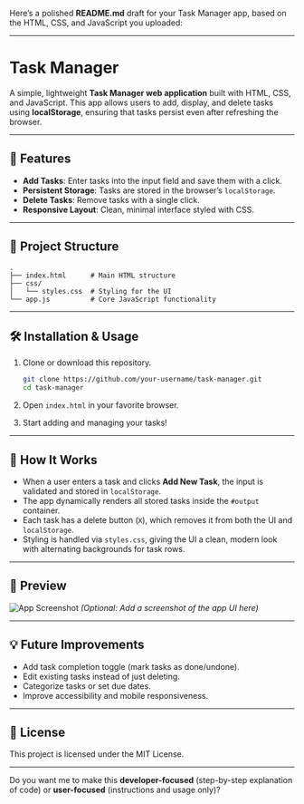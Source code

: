Here’s a polished **README.md** draft for your Task Manager app, based on the HTML, CSS, and JavaScript you uploaded:

---

# Task Manager

A simple, lightweight **Task Manager web application** built with HTML, CSS, and JavaScript. This app allows users to add, display, and delete tasks using **localStorage**, ensuring that tasks persist even after refreshing the browser.

---

## 🚀 Features

* **Add Tasks**: Enter tasks into the input field and save them with a click.
* **Persistent Storage**: Tasks are stored in the browser’s `localStorage`.
* **Delete Tasks**: Remove tasks with a single click.
* **Responsive Layout**: Clean, minimal interface styled with CSS.

---

## 📂 Project Structure

```
.
├── index.html      # Main HTML structure
├── css/
│   └── styles.css  # Styling for the UI
└── app.js          # Core JavaScript functionality
```

---

## 🛠️ Installation & Usage

1. Clone or download this repository.

   ```bash
   git clone https://github.com/your-username/task-manager.git
   cd task-manager
   ```
2. Open `index.html` in your favorite browser.
3. Start adding and managing your tasks!

---

## 📖 How It Works

* When a user enters a task and clicks **Add New Task**, the input is validated and stored in `localStorage`.
* The app dynamically renders all stored tasks inside the `#output` container.
* Each task has a delete button (`X`), which removes it from both the UI and `localStorage`.
* Styling is handled via `styles.css`, giving the UI a clean, modern look with alternating backgrounds for task rows.

---

## 🎨 Preview

![App Screenshot](screenshot.png)
*(Optional: Add a screenshot of the app UI here)*

---

## 💡 Future Improvements

* Add task completion toggle (mark tasks as done/undone).
* Edit existing tasks instead of just deleting.
* Categorize tasks or set due dates.
* Improve accessibility and mobile responsiveness.

---

## 📜 License

This project is licensed under the MIT License.

---

Do you want me to make this **developer-focused** (step-by-step explanation of code) or **user-focused** (instructions and usage only)?
